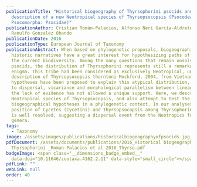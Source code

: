 ```yaml
---
publicationTitle: "Historical biogeography of Thyrsophorini psocids and
  description of a new Neotropical species of Thyrsopsocopsis (Psocodea:
  Psocomorpha: Psocidae)"
publicationAuthor: Cristian Román-Palacios, Alfonso Neri García-Aldrete, and
  Ranulfo Gonzalez Obando
publicationDate: 2016
publicationType: European Journal of Taxonomy
publicationAbstract: When based on phylogenetic proposals, biogeographic
  historic narratives have a great interest for hypothesizing paths of origin of
  the current biodiversity. Among the many questions that remain unsolved about
  psocids, the distribution of Thyrsophorini represents still a remarkable
  enigma. This tribe had been considered as exclusively Neotropical, until the
  description of Thyrsopsocopsis thorntoni Mockford, 2004, from Vietnam. Three
  hypotheses have been proposed to explain this atypical distribution, recurring
  to dispersal, vicariance and morphological parallelism between lineages, but
  the lack of evidence has not allowed a unique support. Here, we describe a new
  Neotropical species of Thyrsopsocopsis, and also attempt to test the three
  biogeographical hypotheses in a phylogenetic context. In our analyses, the
  position of Cycetes (Cycetini) and Thyrsopsocopsis among Thyrsophorini psocids
  is well resolved, suggesting a dispersal event from the Neotropics for both
  genera.
tags:
  - Taxonomy
image: /assets/images/publications/historicalbiogeographyofpsocids.jpg
pdfDocument: /assets/documents/publications/2016_Historical biogeography of
  Thyrsophorini _Roman-Palacios et al 2016_Thyrso.pdf
badgeImage: <span class="__dimensions_badge_embed__"
  data-doi="10.11646/zootaxa.4162.2.11" data-style="small_circle"></span>
pdfLink: ""
webLink: null
order: 40
---
```


